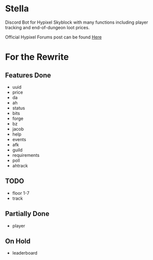 # Stella

Discord Bot for Hypixel Skyblock with many functions including player tracking and end-of-dungeon loot prices.

Official Hypixel Forums post can be found [Here](https://bit.ly/2YVdZw2)

# For the Rewrite

## Features Done
* uuid
* price
* da
* ah
* status
* bits
* forge
* bz
* jacob
* help
* events
* afk
* guild
* requirements
* poll
* ahtrack
## TODO
* floor 1-7
* track

## Partially Done
* player

## On Hold
* leaderboard
